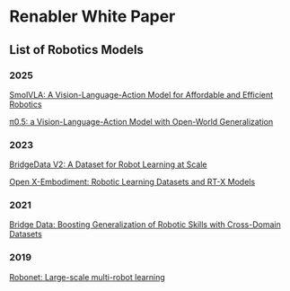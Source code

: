 # Renabler White Paper

## List of Robotics Models

### 2025

[SmolVLA: A Vision-Language-Action Model for Affordable and Efficient Robotics
](https://arxiv.org/abs/2506.01844)

[π0.5: a Vision-Language-Action Model with
Open-World Generalization](https://arxiv.org/pdf/2504.16054)

### 2023

[BridgeData V2: A Dataset for Robot Learning at Scale](https://arxiv.org/pdf/2308.12952)

[Open X-Embodiment: Robotic Learning Datasets and RT-X Models](https://arxiv.org/html/2310.08864v4)

### 2021
[Bridge Data: Boosting Generalization of Robotic Skills with Cross-Domain Datasets
](https://arxiv.org/abs/2109.13396)

### 2019

[Robonet: Large-scale multi-robot learning](https://arxiv.org/abs/1910.11215)
